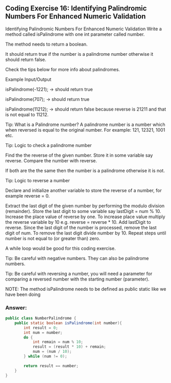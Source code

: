 ## Coding Exercise 16: Identifying Palindromic Numbers For Enhanced Numeric Validation

Identifying Palindromic Numbers For Enhanced Numeric Validation
Write a method called isPalindrome with one int parameter called number.

The method needs to return a boolean.

It should return true if the number is a palindrome number otherwise it should return false. 

Check the tips below for more info about palindromes.

Example Input/Output

isPalindrome(-1221); → should return true

isPalindrome(707); → should return true

isPalindrome(11212); → should return false because reverse is 21211 and that is not equal to 11212.

Tip: What is a Palindrome number?  A palindrome number is a number which when reversed is equal to the original number. For example: 121, 12321, 1001 etc.

Tip: Logic to check a palindrome number

Find the the reverse of the given number. Store it in some variable say reverse. Compare the number with reverse. 

If both are the the same then the number is a palindrome otherwise it is not.

Tip: Logic to reverse a number

Declare and initialize another variable to store the reverse of a number, for example reverse = 0. 

Extract the last digit of the given number by performing the modulo division (remainder). 
Store the last digit to some variable say lastDigit = num % 10. 
Increase the place value of reverse by one.
To increase place value multiply the reverse variable by 10 e.g. reverse = reverse * 10.
Add lastDigit to reverse. 
Since the last digit of the number is processed, remove the last digit of num. To remove the last digit divide number by 10. 
Repeat steps until number is not equal to (or greater than) zero. 

A while loop would be good for this coding exercise.



Tip: Be careful with negative numbers. They can also be palindrome numbers.

Tip: Be careful with reversing a number, you will need a parameter for comparing a reversed number with the starting number (parameter).



NOTE: The method isPalindrome needs to be defined as public static like we have been doing

### Answer:
```java
public class NumberPalindrome {
    public static boolean isPalindrome(int number){
        int result = 0;
        int num = number;
        do {
            int remain = num % 10;
            result = (result * 10) + remain;
            num = (num / 10);
        } while (num != 0);
        
        return result == number;
    }
}
```